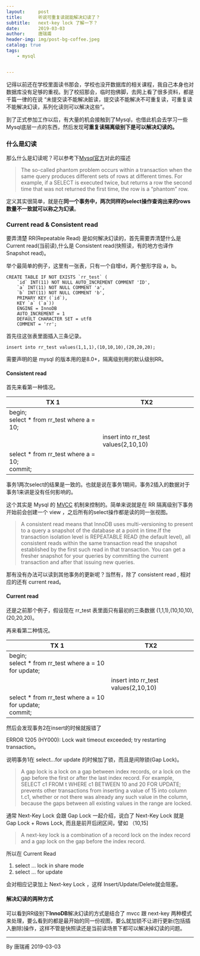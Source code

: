 ```yaml
---
layout:     post
title:      听说可重复读就能解决幻读了？
subtitle:   next-key lock 了解一下？
date:       2019-03-03
author:     唐瑞甫
header-img: img/post-bg-coffee.jpeg
catalog: true
tags: 
    - mysql


---  
```


记得以前还在学校里面读书那会，学校也没开数据库的相关课程，我自己本身也对数据库没有足够的重视。到了校招那会，临时抱佛脚，去网上看了很多资料，都是千篇一律的在说 “未提交读不能解决脏读，提交读不能解决不可重复读，可重复读不能解决幻读，系列化读则可以解决这些”。  
  
到了正式参加工作以后，有大量的机会接触到了Mysql，也借此机会去学习一些Mysql底层一点的东西，然后发现**可重复读隔离级别下是可以解决幻读的。**
   
    
  
### 什么是幻读
那么什么是幻读呢？可以参考下[Mysql官方](https://dev.mysql.com/doc/refman/5.7/en/innodb-next-key-locking.html)对此的描述

> The so-called phantom problem occurs within a transaction when the same query produces different sets of rows at different times. For example, if a SELECT is executed twice, but returns a row the second time that was not returned the first time, the row is a “phantom” row.  
  
定义其实很简单，就是在**同一个事务中，两次同样的select操作查询出来的rows数量不一致就可以称之为幻读**。  
  
### Current read & Consistent read
要弄清楚 RR(Repeatable Read) 是如何解决幻读的，首先需要弄清楚什么是 Current read(当前读),什么是 Consistent read(快照读，有的地方也译作Snapshot read)。

举个最简单的例子，这里有一张表，只有一个自增id，两个整形字段 a，b。  
  
```
CREATE TABLE IF NOT EXISTS `rr_test` (
    `id` INT(11) NOT NULL AUTO_INCREMENT COMMENT 'ID',
    `a` INT(11) NOT NULL COMMENT 'a',
    `b` INT(11) NOT NULL COMMENT 'b',
    PRIMARY KEY (`id`),
    KEY `a` (`a`))
    ENGINE = InnoDB
    AUTO_INCREMENT = 1
    DEFAULT CHARACTER SET = utf8
    COMMENT = 'rr';
```
首先往这张表里面插入三条记录。  
  
```
insert into rr_test values(1,1,1),(10,10,10),(20,20,20);
```

需要声明的是 mysql 的版本用的是8.0+，隔离级别用的默认级别RR。  
  
#### Consistent read
首先来看第一种情况。  
  
| TX 1      |     TX2    | 
| ------ | ------ | 
| begin;<br>select * from rr_test where a = 10; |      | 
|  |  insert into rr_test values(2,10,10) |
| select * from rr_test where a = 10;<br>commit; |   |
  
事务1两次select的结果是一致的。也就是说在事务1期间，事务2插入的数据对于事务1来讲是没有任何影响的。  
  
这个其实是 Mysql 的 [MVCC](https://en.wikipedia.org/wiki/Multiversion_concurrency_control) 机制来控制的。简单来说就是在 RR 隔离级别下事务开始前会创建一个 view ，之后所有的select操作都是读的同一张视图。  
  
> A consistent read means that InnoDB uses multi-versioning to present to a query a snapshot of the database at a point in time.If the transaction isolation level is REPEATABLE READ (the default level), all consistent reads within the same transaction read the snapshot established by the first such read in that transaction. You can get a fresher snapshot for your queries by committing the current transaction and after that issuing new queries.  
  
那有没有办法可以读到其他事务的更新呢？当然有，除了 consistent read , 相对应的还有 current read。

#### Current read
还是之前那个例子，假设现在 rr_test 表里面只有最初的三条数据 (1,1,1),(10,10,10),(20,20,20)。  
  
再来看第二种情况。  
  
| TX 1      |     TX2    | 
| ------ | ------ | 
| begin;<br>select * from rr_test where a = 10 for update; |      | 
|  |  insert into rr_test values(2,10,10) |
| select * from rr_test where a = 10 for update;<br>commit; |   |
  
然后会发现事务2在insert的时候就报错了  
  
ERROR 1205 (HY000): Lock wait timeout exceeded; try restarting transaction。  
  
说明事务1在 select...for update 的时候加了锁，而且是间隙锁(Gap Lock)。

> A gap lock is a lock on a gap between index records, or a lock on the gap before the first or after the last index record. For example, SELECT c1 FROM t WHERE c1 BETWEEN 10 and 20 FOR UPDATE; prevents other transactions from inserting a value of 15 into column t.c1, whether or not there was already any such value in the column, because the gaps between all existing values in the range are locked.  

通常 Next-Key Lock 会跟 Gap Lock 一起介绍，说白了 Next-Key Lock 就是 Gap Lock + Rows Lock, 而且是前开后闭区间，譬如 （10,15]

> A next-key lock is a combination of a record lock on the index record and a gap lock on the gap before the index record.  
  
所以在 Current Read  
  
1. select ... lock in share mode
2. select ... for update

会对相应记录加上 Next-key Lock ，这样 Insert/Update/Delete就会阻塞。  
  
#### 解决幻读的两种方式
可以看到RR级别下**InnoDB**解决幻读的方式是结合了 mvcc 跟 next-key 两种模式来处理，要么看到的都是最开始的同一份视图，要么就加锁不让进行更新(包括插入删除)操作，这样不管是快照读还是当前读场景下都可以解决掉幻读的问题。



---
  By 唐瑞甫
  2019-03-03
